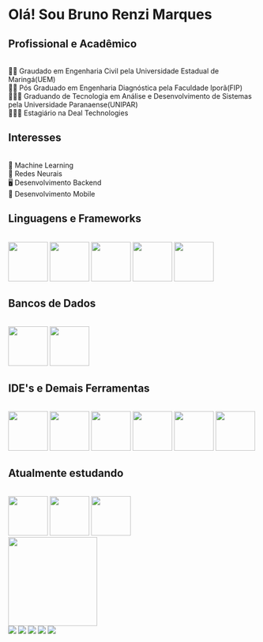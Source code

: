 <h1> Olá! Sou Bruno Renzi Marques </h1>

<h2>Profissional e Acadêmico</h2>
<br>👷🏻 Graudado em Engenharia Civil pela Universidade Estadual de Maringá(UEM)
<br>👷🏻 Pós Graduado em Engenharia Diagnóstica pela Faculdade Iporã(FIP)
<br>👨🏻‍💻 Graduando de Tecnologia em Análise e Desenvolvimento de Sistemas pela Universidade Paranaense(UNIPAR)
<br>👨🏻‍💻 Estagiário na Deal Technologies</li>

<h2>Interesses</h2>
<br>🤖 Machine Learning
<br>🧠 Redes Neurais
<br>🖥 Desenvolvimento Backend
<br>📱 Desenvolvimento Mobile

<div>
  <h2>Linguagens e Frameworks</h2>
  <div style="display: inline_block"><br>
    <img src="https://cdn.jsdelivr.net/gh/devicons/devicon/icons/python/python-original.svg" style="height:80px" />
    <img src="https://cdn.jsdelivr.net/gh/devicons/devicon/icons/cakephp/cakephp-original.svg" style="height:80px" />
    <img src="https://cdn.jsdelivr.net/gh/devicons/devicon/icons/javascript/javascript-original.svg" style="height:80px" />
    <img src="https://cdn.jsdelivr.net/gh/devicons/devicon/icons/java/java-original.svg" style="height:80px" />
    <img src="https://cdn.jsdelivr.net/gh/devicons/devicon/icons/csharp/csharp-original.svg" style="height:80px" />
  </div>

  <h2>Bancos de Dados</h2>
  <div style="display: inline_block"><br>
    <img src="https://cdn.jsdelivr.net/gh/devicons/devicon/icons/mysql/mysql-original.svg" style="height:80px" />
    <img src="https://cdn.jsdelivr.net/gh/devicons/devicon/icons/postgresql/postgresql-original.svg" style="height:80px" />
  </div>
</div>

<div>
  <h2>IDE's e Demais Ferramentas</h2>
  <div style="display: inline_block"><br>
    <img src="https://cdn.jsdelivr.net/gh/devicons/devicon/icons/vscode/vscode-original.svg" style="height:80px" />
    <img src="https://cdn.jsdelivr.net/gh/devicons/devicon/icons/jupyter/jupyter-original.svg" style="height:80px" />
    <img src="https://cdn.jsdelivr.net/gh/devicons/devicon/icons/pycharm/pycharm-original.svg" style="height:80px" />
    <img src="https://cdn.jsdelivr.net/gh/devicons/devicon/icons/intellij/intellij-original.svg" style="height:80px" />
    <img src="https://cdn.jsdelivr.net/gh/devicons/devicon/icons/docker/docker-original.svg" style="height:80px" />
    <img src="https://cdn.jsdelivr.net/gh/devicons/devicon/icons/github/github-original.svg" style="height:80px" />
  </div>

  <h2>Atualmente estudando</h2>
  <div style="display: inline_block"><br>
    <img src="https://cdn.jsdelivr.net/gh/devicons/devicon/icons/django/django-original.svg" style="height:80px" />
    <img src="https://cdn.jsdelivr.net/gh/devicons/devicon/icons/flutter/flutter-original.svg" style="height:80px" />
    <img src="https://cdn.jsdelivr.net/gh/devicons/devicon/icons/mongodb/mongodb-original.svg" style="height:80px" />
  </div>
</div>

<div>
  <img height="180em" src="https://github-readme-stats.vercel.app/api/top-langs/?username=devbrunorm&layout=compact&langs_count=16&theme=dracula"/>
</div>

<div> 
  <a href="https://www.youtube.com/channel/UC5RrJuRvJ0Wz6O8THJpqmfQ" target="_blank"><img src="https://img.shields.io/badge/YouTube-FF0000?style=for-the-badge&logo=youtube&logoColor=white" target="_blank"></a>
  <a href="https://www.instagram.com/brunorenzimarques/" target="_blank"><img src="https://img.shields.io/badge/-Instagram-%23E4405F?style=for-the-badge&logo=instagram&logoColor=white" target="_blank"></a>
 	<a href="https://www.twitch.tv/frosthawklive" target="_blank"><img src="https://img.shields.io/badge/Twitch-9146FF?style=for-the-badge&logo=twitch&logoColor=white" target="_blank"></a>
  <a href = "mailto:devbrunorm@gmail.com"><img src="https://img.shields.io/badge/-Gmail-%23333?style=for-the-badge&logo=gmail&logoColor=white" target="_blank"></a>
  <a href="https://www.linkedin.com/in/brunormarques/" target="_blank"><img src="https://img.shields.io/badge/-LinkedIn-%230077B5?style=for-the-badge&logo=linkedin&logoColor=white" target="_blank"></a>  
</div>

